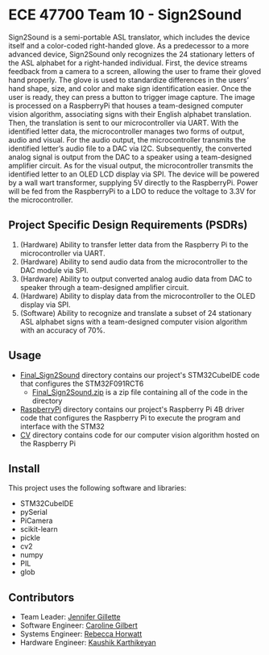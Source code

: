 # ECE 47700 Team 10 - Sign2Sound
Sign2Sound is a semi-portable ASL translator, which includes the device itself and a color-coded right-handed glove. As a predecessor to a more advanced device, Sign2Sound only recognizes the 24 stationary letters of the ASL alphabet for a right-handed individual. First, the device streams feedback from a camera to a screen, allowing the user to frame their gloved hand properly. The glove is used to standardize differences in the users’ hand shape, size, and color and make sign identification easier. Once the user is ready, they can press a button to trigger image capture. The image is processed on a RaspberryPi that houses a team-designed computer vision algorithm, associating signs with their English alphabet translation. Then, the translation is sent to our microcontroller via UART. With the identified letter data, the microcontroller manages two forms of output, audio and visual. For the audio output, the microcontroller transmits the identified letter’s audio file to a DAC via I2C. Subsequently, the converted analog signal is output from the DAC to a speaker using a team-designed amplifier circuit. As for the visual output, the microcontroller transmits the identified letter to an OLED LCD display via SPI. The device will be powered by a wall wart transformer, supplying 5V directly to the RaspberryPi. Power will be fed from the RaspberryPi to a LDO to reduce the voltage to 3.3V for the microcontroller.

## Project Specific Design Requirements (PSDRs)
1. (Hardware) Ability to transfer letter data from the Raspberry Pi to the microcontroller via UART.
2. (Hardware) Ability to send audio data from the microcontroller to the DAC module via SPI.
3. (Hardware) Ability to output converted analog audio data from DAC to speaker through a team-designed amplifier circuit.
4. (Hardware) Ability to display data from the microcontroller to the OLED display via SPI.
5. (Software) Ability to recognize and translate a subset of 24 stationary ASL alphabet signs with a team-designed computer vision algorithm with an accuracy of 70%.

## Usage
- [Final_Sign2Sound](Final_Sign2Sound/) directory contains our project's STM32CubeIDE code that configures the STM32F091RCT6
  - [Final_Sign2Sound.zip](Final_Sign2Sound.zip) is a zip file containing all of the code in the directory
- [RaspberryPi](RaspberryPi/) directory contains our project's Raspberry Pi 4B driver code that configures the Raspberry Pi to execute the program and interface with the STM32
- [CV](CV/) directory contains code for our computer vision algorithm hosted on the Raspberry Pi

## Install
This project uses the following software and libraries:
- STM32CubeIDE
- pySerial
- PiCamera
- scikit-learn
- pickle
- cv2
- numpy
- PIL
- glob

## Contributors
- Team Leader: [Jennifer Gillette](https://github.com/jennagillette)
- Software Engineer: [Caroline Gilbert](https://github.com/carolinecgilbert)
- Systems Engineer: [Rebecca Horwatt](https://github.com/rhorwatt)
- Hardware Engineer: [Kaushik Karthikeyan](https://github.com/kaushikcodes)


